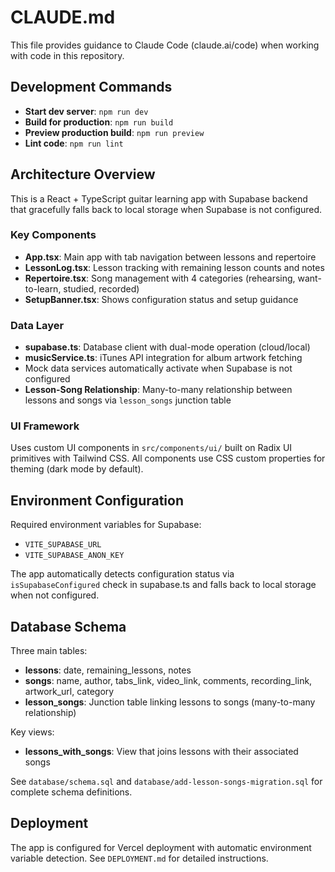 # CLAUDE.md

This file provides guidance to Claude Code (claude.ai/code) when working with code in this repository.

## Development Commands

- **Start dev server**: `npm run dev`
- **Build for production**: `npm run build`
- **Preview production build**: `npm run preview`
- **Lint code**: `npm run lint`

## Architecture Overview

This is a React + TypeScript guitar learning app with Supabase backend that gracefully falls back to local storage when Supabase is not configured.

### Key Components
- **App.tsx**: Main app with tab navigation between lessons and repertoire
- **LessonLog.tsx**: Lesson tracking with remaining lesson counts and notes
- **Repertoire.tsx**: Song management with 4 categories (rehearsing, want-to-learn, studied, recorded)
- **SetupBanner.tsx**: Shows configuration status and setup guidance

### Data Layer
- **supabase.ts**: Database client with dual-mode operation (cloud/local)
- **musicService.ts**: iTunes API integration for album artwork fetching
- Mock data services automatically activate when Supabase is not configured
- **Lesson-Song Relationship**: Many-to-many relationship between lessons and songs via `lesson_songs` junction table

### UI Framework
Uses custom UI components in `src/components/ui/` built on Radix UI primitives with Tailwind CSS. All components use CSS custom properties for theming (dark mode by default).

## Environment Configuration

Required environment variables for Supabase:
- `VITE_SUPABASE_URL`
- `VITE_SUPABASE_ANON_KEY`

The app automatically detects configuration status via `isSupabaseConfigured` check in supabase.ts and falls back to local storage when not configured.

## Database Schema

Three main tables:
- **lessons**: date, remaining_lessons, notes
- **songs**: name, author, tabs_link, video_link, comments, recording_link, artwork_url, category
- **lesson_songs**: Junction table linking lessons to songs (many-to-many relationship)

Key views:
- **lessons_with_songs**: View that joins lessons with their associated songs

See `database/schema.sql` and `database/add-lesson-songs-migration.sql` for complete schema definitions.

## Deployment

The app is configured for Vercel deployment with automatic environment variable detection. See `DEPLOYMENT.md` for detailed instructions.